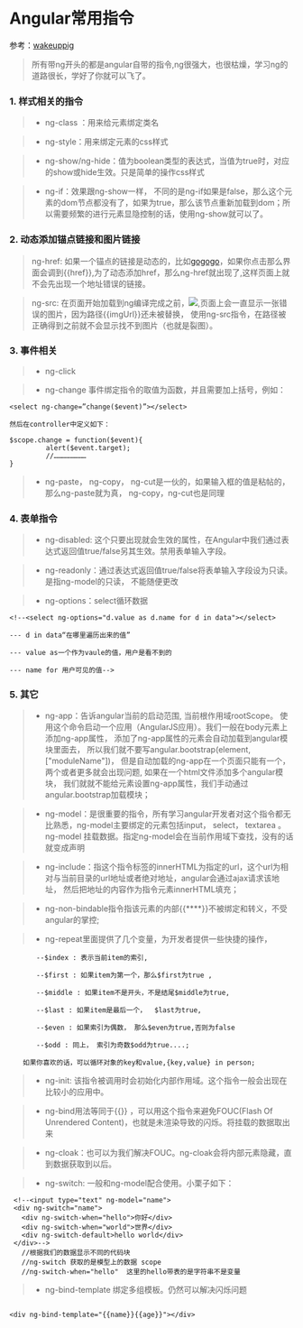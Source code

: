 
# Angular常用指令
参考：[wakeuppig](https://wakeuppig.github.io/jw_blog/html/AngularJS/angular%E5%85%A5%E9%97%A8.html)
>所有带ng开头的都是angular自带的指令,ng很强大，也很枯燥，学习ng的道路很长，学好了你就可以飞了。

### 1. 样式相关的指令

> * ng-class ：用来给元素绑定类名

> * ng-style：用来绑定元素的css样式

> * ng-show/ng-hide：值为boolean类型的表达式，当值为true时，对应的show或hide生效。只是简单的操作css样式

> * ng-if：效果跟ng-show一样， 不同的是ng-if如果是false，那么这个元素的dom节点都没有了，如果为true，那么该节点重新加载到dom；所以需要频繁的进行元素显隐控制的话，使用ng-show就可以了。

### 2. 动态添加锚点链接和图片链接

> ng-href: 如果一个锚点的链接是动态的，比如<a href="{{href}}">gogogo</a>，如果你点击那么界面会调到{{href}},为了动态添加href，那么ng-href就出现了,这样页面上就不会先出现一个地址错误的链接。

> ng-src: 在页面开始加载到ng编译完成之前，<img src=”{{imgUrl}}” />,页面上会一直显示一张错误的图片，因为路径{{imgUrl}}还未被替换，
使用ng-src指令，在路径被正确得到之前就不会显示找不到图片（也就是裂图）。

### 3. 事件相关

> * ng-click

> * ng-change
事件绑定指令的取值为函数，并且需要加上括号，例如：

```
<select ng-change=”change($event)”></select>

然后在controller中定义如下：

$scope.change = function($event){
         alert($event.target);
         //……………………
}
```

> * ng-paste， ng-copy， ng-cut是一伙的，如果输入框的值是粘帖的，那么ng-paste就为真， ng-copy，ng-cut也是同理 

### 4. 表单指令

> * ng-disabled: 这个只要出现就会生效的属性，在Angular中我们通过表达式返回值true/false另其生效。禁用表单输入字段。

> * ng-readonly：通过表达式返回值true/false将表单输入字段设为只读。是指ng-model的只读， 不能随便更改

> * ng-options：select循环数据

    <!--<select ng-options="d.value as d.name for d in data"></select>
    
    --- d in data“在哪里遍历出来的值”
    
    --- value as一个作为vaule的值，用户是看不到的
    
    --- name for 用户可见的值-->
    

### 5. 其它
> * ng-app：告诉angular当前的启动范围, 当前根作用域rootScope。
使用这个命令启动一个应用（AngularJS应用）。我们一般在body元素上添加ng-app属性， 添加了ng-app属性的元素会自动加载到angular模块里面去， 所以我们就不要写angular.bootstrap(element, ["moduleName"])， 但是自动加载的ng-app在一个页面只能有一个， 两个或者更多就会出现问题, 如果在一个html文件添加多个angular模块， 我们就就不能给元素设置ng-app属性，我们手动通过angular.bootstrap加载模块；

> * ng-model：是很重要的指令，所有学习angular开发者对这个指令都无比熟悉，ng-model主要绑定的元素包括input， select， textarea 。ng-model 挂载数据。指定ng-model会在当前作用域下查找，没有的话就变成声明

> * ng-include：指这个指令标签的innerHTML为指定的url，这个url为相对与当前目录的url地址或者绝对地址，angular会通过ajax请求该地址， 然后把地址的内容作为指令元素innerHTML填充；

> * ng-non-bindable指令指该元素的内部{{****}}不被绑定和转义，不受angular的掌控;

> * ng-repeat里面提供了几个变量，为开发者提供一些快捷的操作，
    
    　　　　--$index : 表示当前item的索引,
    
    　　　　--$first : 如果item为第一个，那么$first为true ,
    
    　　　　--$middle : 如果item不是开头，不是结尾$middle为true,
    
    　　　　--$last : 如果item是最后一个，  $last为true,
    
    　　　　--$even : 如果索引为偶数， 那么$even为true,否则为false
    
    　　　　--$odd : 同上， 索引为奇数$odd为true....;
    
    　　如果你喜欢的话，可以循环对象的key和value,{key,value} in person;

> * ng-init: 该指令被调用时会初始化内部作用域。这个指令一般会出现在比较小的应用中。

> * ng-bind用法等同于{{}} ，可以用这个指令来避免FOUC(Flash Of Unrendered Content)，也就是未渲染导致的闪烁。将挂载的数据取出来

> * ng-cloak：也可以为我们解决FOUC。ng-cloak会将内部元素隐藏，直到数据获取到以后。

> * ng-switch: 一般和ng-model配合使用。小栗子如下：

     <!--<input type="text" ng-model="name">
     <div ng-switch="name">
       <div ng-switch-when="hello">你好</div>
       <div ng-switch-when="world">世界</div>
       <div ng-switch-default>hello world</div>
     </div>-->
       //根据我们的数据显示不同的代码块
       //ng-switch 获取的是模型上的数据 scope
       //ng-switch-when="hello"  这里的hello带表的是字符串不是变量
      
> * ng-bind-template 绑定多组模板。仍然可以解决闪烁问题

```

<div ng-bind-template="{{name}}{{age}}"></div>

```




